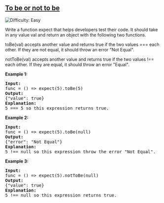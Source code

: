 <h2><a href="https://leetcode.com/problems/to-be-or-not-to-be/description/?envType=study-plan-v2&envId=30-days-of-javascript">To be or not to be</a></h2> <img src='https://img.shields.io/badge/Difficulty-Easy-brightgreen' alt='Difficulty: Easy' />

<p>Write a function expect that helps developers test their code. It should take in any value val and return an object with the following two functions.</p>
<p>toBe(val) accepts another value and returns true if the two values === each other. If they are not equal, it should throw an error "Not Equal".</p>
<p>notToBe(val) accepts another value and returns true if the two values !== each other. If they are equal, it should throw an error "Equal".</p>

<p><strong class="example">Example 1:</strong></p>

<pre>
<strong>Input:</strong> 
func = () => expect(5).toBe(5)
<strong>Output:</strong> 
{"value": true}
<strong>Explanation:</strong> 
5 === 5 so this expression returns true.
</pre>

<p><strong class="example">Example 2:</strong></p>

<pre>
<strong>Input:</strong> 
func = () => expect(5).toBe(null)
<strong>Output:</strong> 
{"error": "Not Equal"}
<strong>Explanation:</strong> 
5 !== null so this expression throw the error "Not Equal".
</pre>

<p><strong class="example">Example 3:</strong></p>

<pre>
<strong>Input:</strong> 
func = () => expect(5).notToBe(null)
<strong>Output:</strong> 
{"value": true}
<strong>Explanation:</strong> 
5 !== null so this expression returns true.
</pre>
